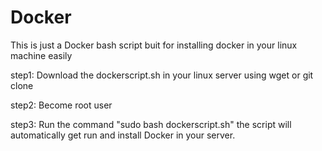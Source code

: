 # Docker

This is just a Docker bash script buit for installing docker in your linux machine easily

step1: Download the dockerscript.sh in your linux server using wget or git clone

step2: Become root user

step3: Run the command "sudo bash dockerscript.sh" the script will automatically get run and install Docker in your server.
